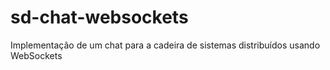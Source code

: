 # sd-chat-websockets
Implementação de um chat para a cadeira de sistemas distribuídos usando WebSockets
